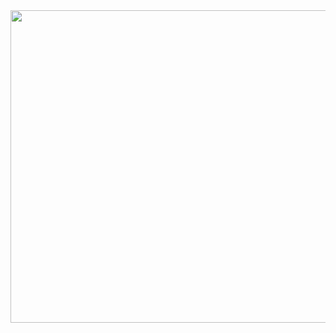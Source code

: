 <div align="center">
    <a href="https://brightshard.dev" target="_blank">
        <img src="https://brightshard.dev/index.svg" width="800" height="500" />
    </a>
</div>
